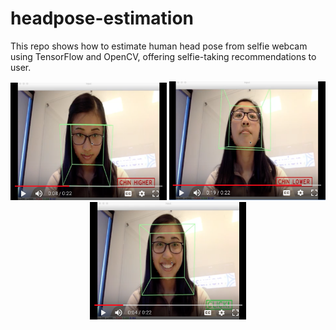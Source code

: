 # headpose-estimation
 This repo shows how to estimate human head pose from selfie webcam using TensorFlow and OpenCV, offering selfie-taking recommendations to user.
<p align="center">
  <img src="/img/screenshot1.png" width="250" title="hover text">
  <img src="/img/screenshot2.png" width="250" alt="accessibility text">
  <img src="/img/screenshot3.png" width="250" alt="accessibility text">
</p>
